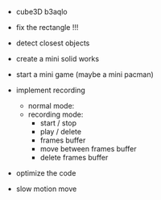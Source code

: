+ cube3D b3aqlo
+ fix the rectangle !!!
+ detect closest objects
+ create a mini solid works
+ start a mini game (maybe a mini pacman)

+ implement recording
    + normal mode:
    + recording mode:
        + start / stop
        + play / delete
        + frames buffer
        + move between frames buffer
        + delete frames buffer

+ optimize the code
+ slow motion move
